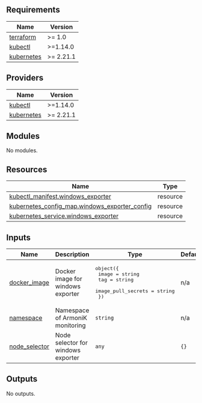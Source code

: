 <!-- BEGIN_TF_DOCS -->
## Requirements

| Name | Version |
|------|---------|
| <a name="requirement_terraform"></a> [terraform](#requirement\_terraform) | >= 1.0 |
| <a name="requirement_kubectl"></a> [kubectl](#requirement\_kubectl) | >=1.14.0 |
| <a name="requirement_kubernetes"></a> [kubernetes](#requirement\_kubernetes) | >= 2.21.1 |

## Providers

| Name | Version |
|------|---------|
| <a name="provider_kubectl"></a> [kubectl](#provider\_kubectl) | >=1.14.0 |
| <a name="provider_kubernetes"></a> [kubernetes](#provider\_kubernetes) | >= 2.21.1 |

## Modules

No modules.

## Resources

| Name | Type |
|------|------|
| [kubectl_manifest.windows_exporter](https://registry.terraform.io/providers/gavinbunney/kubectl/latest/docs/resources/manifest) | resource |
| [kubernetes_config_map.windows_exporter_config](https://registry.terraform.io/providers/hashicorp/kubernetes/latest/docs/resources/config_map) | resource |
| [kubernetes_service.windows_exporter](https://registry.terraform.io/providers/hashicorp/kubernetes/latest/docs/resources/service) | resource |

## Inputs

| Name | Description | Type | Default | Required |
|------|-------------|------|---------|:--------:|
| <a name="input_docker_image"></a> [docker\_image](#input\_docker\_image) | Docker image for windows exporter | <pre>object({<br>    image              = string<br>    tag                = string<br>    image_pull_secrets = string<br>  })</pre> | n/a | yes |
| <a name="input_namespace"></a> [namespace](#input\_namespace) | Namespace of ArmoniK monitoring | `string` | n/a | yes |
| <a name="input_node_selector"></a> [node\_selector](#input\_node\_selector) | Node selector for windows exporter | `any` | `{}` | no |

## Outputs

No outputs.
<!-- END_TF_DOCS -->
